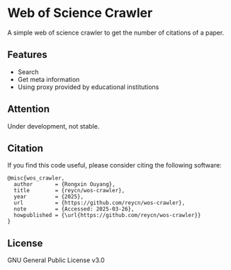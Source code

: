 # Web of Science Crawler
A simple web of science crawler to get the number of citations of a paper.

## Features
- Search
- Get meta information
- Using proxy provided by educational institutions

## Attention
Under development, not stable.

## Citation
If you find this code useful, please consider citing the following software:
```
@misc{wos_crawler,
  author       = {Rongxin Ouyang},
  title        = {reycn/wos-crawler},
  year         = {2025},
  url          = {https://github.com/reycn/wos-crawler},
  note         = {Accessed: 2025-03-26},
  howpublished = {\url{https://github.com/reycn/wos-crawler}}
}
```

## License
GNU General Public License v3.0

